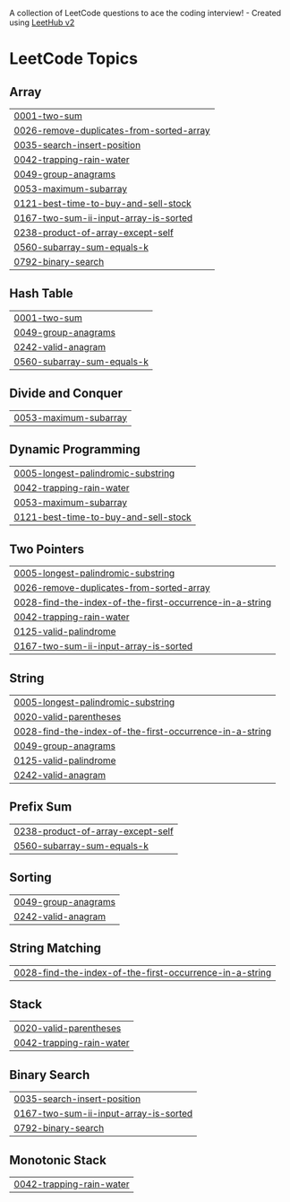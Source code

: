 A collection of LeetCode questions to ace the coding interview! - Created using [LeetHub v2](https://github.com/arunbhardwaj/LeetHub-2.0)
<!---LeetCode Topics Start-->
# LeetCode Topics
## Array
|  |
| ------- |
| [0001-two-sum](https://github.com/siddu11-1/DSA/tree/master/0001-two-sum) |
| [0026-remove-duplicates-from-sorted-array](https://github.com/siddu11-1/DSA/tree/master/0026-remove-duplicates-from-sorted-array) |
| [0035-search-insert-position](https://github.com/siddu11-1/DSA/tree/master/0035-search-insert-position) |
| [0042-trapping-rain-water](https://github.com/siddu11-1/DSA/tree/master/0042-trapping-rain-water) |
| [0049-group-anagrams](https://github.com/siddu11-1/DSA/tree/master/0049-group-anagrams) |
| [0053-maximum-subarray](https://github.com/siddu11-1/DSA/tree/master/0053-maximum-subarray) |
| [0121-best-time-to-buy-and-sell-stock](https://github.com/siddu11-1/DSA/tree/master/0121-best-time-to-buy-and-sell-stock) |
| [0167-two-sum-ii-input-array-is-sorted](https://github.com/siddu11-1/DSA/tree/master/0167-two-sum-ii-input-array-is-sorted) |
| [0238-product-of-array-except-self](https://github.com/siddu11-1/DSA/tree/master/0238-product-of-array-except-self) |
| [0560-subarray-sum-equals-k](https://github.com/siddu11-1/DSA/tree/master/0560-subarray-sum-equals-k) |
| [0792-binary-search](https://github.com/siddu11-1/DSA/tree/master/0792-binary-search) |
## Hash Table
|  |
| ------- |
| [0001-two-sum](https://github.com/siddu11-1/DSA/tree/master/0001-two-sum) |
| [0049-group-anagrams](https://github.com/siddu11-1/DSA/tree/master/0049-group-anagrams) |
| [0242-valid-anagram](https://github.com/siddu11-1/DSA/tree/master/0242-valid-anagram) |
| [0560-subarray-sum-equals-k](https://github.com/siddu11-1/DSA/tree/master/0560-subarray-sum-equals-k) |
## Divide and Conquer
|  |
| ------- |
| [0053-maximum-subarray](https://github.com/siddu11-1/DSA/tree/master/0053-maximum-subarray) |
## Dynamic Programming
|  |
| ------- |
| [0005-longest-palindromic-substring](https://github.com/siddu11-1/DSA/tree/master/0005-longest-palindromic-substring) |
| [0042-trapping-rain-water](https://github.com/siddu11-1/DSA/tree/master/0042-trapping-rain-water) |
| [0053-maximum-subarray](https://github.com/siddu11-1/DSA/tree/master/0053-maximum-subarray) |
| [0121-best-time-to-buy-and-sell-stock](https://github.com/siddu11-1/DSA/tree/master/0121-best-time-to-buy-and-sell-stock) |
## Two Pointers
|  |
| ------- |
| [0005-longest-palindromic-substring](https://github.com/siddu11-1/DSA/tree/master/0005-longest-palindromic-substring) |
| [0026-remove-duplicates-from-sorted-array](https://github.com/siddu11-1/DSA/tree/master/0026-remove-duplicates-from-sorted-array) |
| [0028-find-the-index-of-the-first-occurrence-in-a-string](https://github.com/siddu11-1/DSA/tree/master/0028-find-the-index-of-the-first-occurrence-in-a-string) |
| [0042-trapping-rain-water](https://github.com/siddu11-1/DSA/tree/master/0042-trapping-rain-water) |
| [0125-valid-palindrome](https://github.com/siddu11-1/DSA/tree/master/0125-valid-palindrome) |
| [0167-two-sum-ii-input-array-is-sorted](https://github.com/siddu11-1/DSA/tree/master/0167-two-sum-ii-input-array-is-sorted) |
## String
|  |
| ------- |
| [0005-longest-palindromic-substring](https://github.com/siddu11-1/DSA/tree/master/0005-longest-palindromic-substring) |
| [0020-valid-parentheses](https://github.com/siddu11-1/DSA/tree/master/0020-valid-parentheses) |
| [0028-find-the-index-of-the-first-occurrence-in-a-string](https://github.com/siddu11-1/DSA/tree/master/0028-find-the-index-of-the-first-occurrence-in-a-string) |
| [0049-group-anagrams](https://github.com/siddu11-1/DSA/tree/master/0049-group-anagrams) |
| [0125-valid-palindrome](https://github.com/siddu11-1/DSA/tree/master/0125-valid-palindrome) |
| [0242-valid-anagram](https://github.com/siddu11-1/DSA/tree/master/0242-valid-anagram) |
## Prefix Sum
|  |
| ------- |
| [0238-product-of-array-except-self](https://github.com/siddu11-1/DSA/tree/master/0238-product-of-array-except-self) |
| [0560-subarray-sum-equals-k](https://github.com/siddu11-1/DSA/tree/master/0560-subarray-sum-equals-k) |
## Sorting
|  |
| ------- |
| [0049-group-anagrams](https://github.com/siddu11-1/DSA/tree/master/0049-group-anagrams) |
| [0242-valid-anagram](https://github.com/siddu11-1/DSA/tree/master/0242-valid-anagram) |
## String Matching
|  |
| ------- |
| [0028-find-the-index-of-the-first-occurrence-in-a-string](https://github.com/siddu11-1/DSA/tree/master/0028-find-the-index-of-the-first-occurrence-in-a-string) |
## Stack
|  |
| ------- |
| [0020-valid-parentheses](https://github.com/siddu11-1/DSA/tree/master/0020-valid-parentheses) |
| [0042-trapping-rain-water](https://github.com/siddu11-1/DSA/tree/master/0042-trapping-rain-water) |
## Binary Search
|  |
| ------- |
| [0035-search-insert-position](https://github.com/siddu11-1/DSA/tree/master/0035-search-insert-position) |
| [0167-two-sum-ii-input-array-is-sorted](https://github.com/siddu11-1/DSA/tree/master/0167-two-sum-ii-input-array-is-sorted) |
| [0792-binary-search](https://github.com/siddu11-1/DSA/tree/master/0792-binary-search) |
## Monotonic Stack
|  |
| ------- |
| [0042-trapping-rain-water](https://github.com/siddu11-1/DSA/tree/master/0042-trapping-rain-water) |
<!---LeetCode Topics End-->